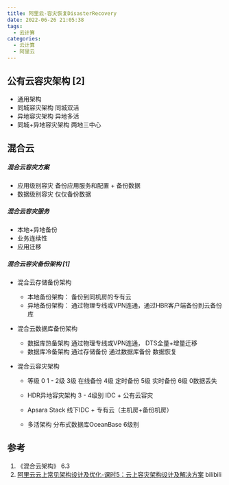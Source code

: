 ```yaml
---
title: 阿里云-容灾恢复DisasterRecovery
date: 2022-06-26 21:05:38
tags:
  - 云计算
categories:
  - 云计算  
  - 阿里云 
---
```


<p></p>
<!-- more -->


## 公有云容灾架构 [2]
+ 通用架构
+ 同城容灾架构
  同城双活
+ 异地容灾架构
  异地多活
+ 同城+异地容灾架构
  两地三中心

## 混合云 
##### 混合云容灾方案
+ 应用级别容灾
  备份应用服务和配置 + 备份数据 
+ 数据级别容灾
  仅仅备份数据

##### 混合云容灾服务
+ 本地+异地备份
+ 业务连续性
+ 应用迁移


##### 混合云容灾备份架构 [1]
+ 混合云存储备份架构
  - 本地备份架构： 备份到同机房的专有云
  - 异地备份架构： 通过物理专线或VPN连通，通过HBR客户端备份到云备份库

+ 混合云数据库备份架构
  - 数据库热备架构
    通过物理专线或VPN连通， DTS全量+增量迁移
  - 数据库冷备架构
    通过存储备份
    通过数据库备份
    数据恢复


+ 混合云容灾架构
  - 等级 
    0 
    1 - 2级
    3级 在线备份
    4级 定时备份 
    5级 实时备份
    6级 0数据丢失

  - HDR异地容灾架构
    3 - 4级别
    IDC + 公有云容灾

  - Apsara Stack
    线下IDC + 专有云（主机房+备份机房）

  - 多活架构
    分布式数据库OceanBase
    6级别  



## 参考
1. 《混合云架构》 6.3
2.  [阿里云云上常见架构设计及优化-课时5：云上容灾架构设计及解决方案](https://www.bilibili.com/video/BV1jy4y1a7mK?spm_id_from=333.880.my_history.page.click&vd_source=f6e8c1128f9f264c5ab8d9411a644036) bilibili

